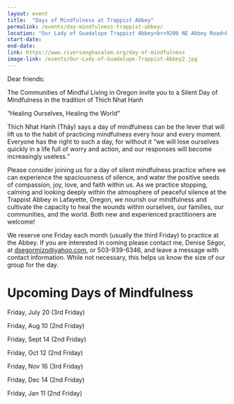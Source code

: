 ```yaml
---
layout: event
title:  "Days of Mindfulness at Trappist Abbey"
permalink: /events/day-mindfulness-trappist-abbey/
location: "Our Lady of Guadalupe Trappist Abbey<br>9200 NE Abbey Road<br>Carlton , OR"
start-date:   
end-date:   
link: https://www.riversanghasalem.org/day-of-mindfulness
image-link: /events/Our-Lady-of-Guadalupe-Trappist-Abbey2.jpg
---
```


Dear friends:

The Communities of Mindful Living in Oregon invite you to a Silent Day of Mindfulness in the tradition of Thich Nhat Hanh

“Healing Ourselves, Healing the World”

Thich Nhat Hanh (Thây) says a day of mindfulness can be the lever that will lift us to the habit of practicing mindfulness every hour and every moment. Everyone has the right to such a day, for without it “we will lose ourselves quickly in a life full of worry and action, and our responses will become increasingly useless.”

Please consider joining us for a day of silent mindfulness practice where we can experience the spaciousness of silence, and water the positive seeds of compassion, joy, love, and faith within us. As we practice stopping, calming and looking deeply within the atmosphere of peaceful silence at the Trappist Abbey in Lafayette, Oregon, we nourish our mindfulness and cultivate the capacity to heal the wounds within ourselves, our families, our communities, and the world. Both new and experienced practitioners are welcome!

We reserve one Friday each month (usually the third Friday) to practice at the Abbey.  If you are interested in coming please contact me, Denise Ségor, at dsegormizo@yahoo.com, or 503-939-6346, and leave a message with contact information. While not necessary, this helps us know the size of our group for the day.

# Upcoming Days of Mindfulness


Friday, July 20                     (3rd Friday)

Friday, Aug 10                     (2nd Friday)

Friday, Sept 14                    (2nd Friday)    

Friday, Oct 12                      (2nd Friday)

Friday, Nov 16                    (3rd Friday)
   
Friday, Dec 14                    (2nd Friday)

Friday, Jan 11                     (2nd Friday)
